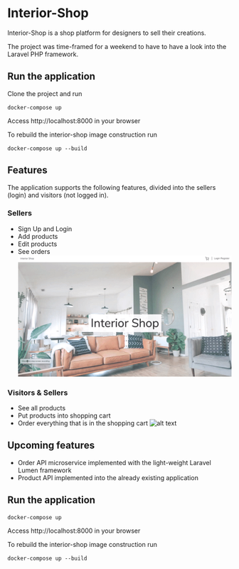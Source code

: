 # Interior-Shop
Interior-Shop is a shop platform for designers to sell their creations.

The project was time-framed for a weekend to have to have a look into the Laravel PHP framework.

## Run the application
Clone the project and run
```
docker-compose up
```
Access http://localhost:8000 in your browser

To rebuild the interior-shop image construction run
```
docker-compose up --build
```

## Features
The application supports the following features, divided into the sellers (login) and visitors (not logged in).
### Sellers
* Sign Up and Login
* Add products
* Edit products
* See orders
![alt text](readme/shop1.gif "Seller Dashboard") 

### Visitors & Sellers
* See all products
* Put products into shopping cart
* Order everything that is in the shopping cart
![alt text](readme/shop2.gif "Order Process") 

## Upcoming features
* Order API microservice implemented with the light-weight Laravel Lumen framework
* Product API implemented into the already existing application

## Run the application

```
docker-compose up
```
Access http://localhost:8000 in your browser

To rebuild the interior-shop image construction run
```
docker-compose up --build
```
